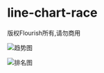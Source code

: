 # line-chart-race

版权Flourish所有,请勿商用

![趋势图](https://github.com/StrongSunshine/line-chart-race/raw/master/assets/Snipaste_2020-04-28_23-38-21.png)

![排名图](https://github.com/StrongSunshine/line-chart-race/raw/master/assets/Snipaste_2020-04-28_23-39-14.png)

